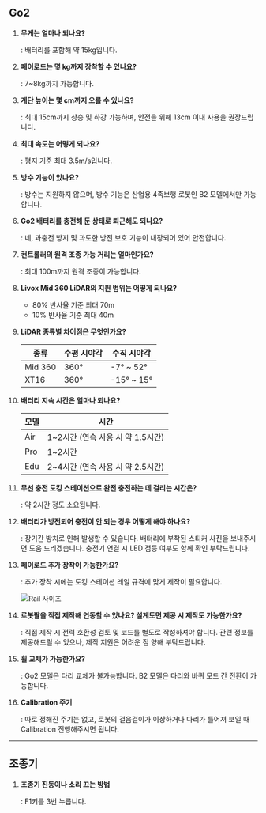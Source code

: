 ## Go2
1. **무게는 얼마나 되나요?**  
    
    : 배터리를 포함해 약 15kg입니다.

2. **페이로드는 몇 kg까지 장착할 수 있나요?**  

    : 7~8kg까지 가능합니다.

3. **계단 높이는 몇 cm까지 오를 수 있나요?**  

    : 최대 15cm까지 상승 및 하강 가능하며, 안전을 위해 13cm 이내 사용을 권장드립니다.

4. **최대 속도는 어떻게 되나요?**  

    : 평지 기준 최대 3.5m/s입니다.

5. **방수 기능이 있나요?**  
    
    : 방수는 지원하지 않으며, 방수 기능은 산업용 4족보행 로봇인 B2 모델에서만 가능합니다.

6. **Go2 배터리를 충전해 둔 상태로 퇴근해도 되나요?**  

    : 네, 과충전 방지 및 과도한 방전 보호 기능이 내장되어 있어 안전합니다.

7. **컨트롤러의 원격 조종 가능 거리는 얼마인가요?**    

    : 최대 100m까지 원격 조종이 가능합니다.  

8. **Livox Mid 360 LiDAR의 지원 범위는 어떻게 되나요?**  
    - 80% 반사율 기준 최대 70m  
    - 10% 반사율 기준 최대 40m  

9. **LiDAR 종류별 차이점은 무엇인가요?**  

    | 종류 | 수평 시야각 | 수직 시야각 |  
    |------|----------|----------|  
    | Mid 360 |	360° | -7° ~ 52° |  
    | XT16 | 360° | -15° ~ 15° |  

10. **배터리 지속 시간은 얼마나 되나요?**  

    | 모델 | 시간 |  
    |------|-----------------|  
    | Air | 1~2시간 (연속 사용 시 약 1.5시간) |  
    | Pro | 1~2시간 |  
    | Edu | 2~4시간 (연속 사용 시 약 2.5시간) |  

11. **무선 충전 도킹 스테이션으로 완전 충전하는 데 걸리는 시간은?**  

    : 약 2시간 정도 소요됩니다.

12. **배터리가 방전되어 충전이 안 되는 경우 어떻게 해야 하나요?**  

    : 장기간 방치로 인해 발생할 수 있습니다. 배터리에 부착된 스티커 사진을 보내주시면 도움 드리겠습니다. 충전기 연결 시 LED 점등 여부도 함께 확인 부탁드립니다.

13. **페이로드 추가 장착이 가능한가요?**  

    : 추가 장착 시에는 도킹 스테이션 레일 규격에 맞게 제작이 필요합니다.
    
    ![Rail 사이즈](/YMO-support/images/go2_hardware/rail_size.png)

14. **로봇팔을 직접 제작해 연동할 수 있나요? 설계도면 제공 시 제작도 가능한가요?**  
    
    : 직접 제작 시 전력 호환성 검토 및 코드를 별도로 작성하셔야 합니다. 관련 정보를 제공해드릴 수 있으나, 제작 지원은 어려운 점 양해 부탁드립니다.

15. **휠 교체가 가능한가요?**
    
    : Go2 모델은 다리 교체가 불가능합니다. B2 모델은 다리와 바퀴 모드 간 전환이 가능합니다.

16. **Calibration 주기**

    : 따로 정해진 주기는 없고, 로봇의 걸음걸이가 이상하거나 다리가 틀어져 보일 때 Calibration 진행해주시면 됩니다. 

---

## 조종기
1. **조종기 진동이나 소리 끄는 방법**

    : F1키를 3번 누릅니다.